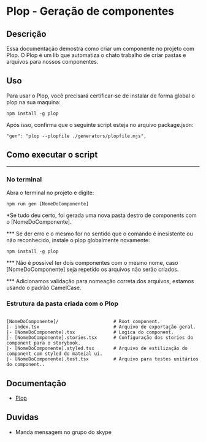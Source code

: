 
# Plop - Geração de componentes

## Descrição

Essa documentação demostra como criar um componente no projeto com Plop. O Plop é um lib que automatiza o chato trabalho de criar pastas e arquivos para nossos componentes.

## Uso

Para usar o Plop, você precisará certificar-se de instalar de forma global o plop na sua maquina:
```
npm install -g plop
```

Após isso, confirma que o seguinte script esteja no arquivo package.json:

```
"gen": "plop --plopfile ./generators/plopfile.mjs",
```
##  Como executar o script
---

### No terminal

Abra o terminal no projeto e digite:
```
npm run gen [NomeDoComponente]
```
*Se tudo deu certo, foi gerada uma nova pasta destro de components com o [NomeDoComponente].

*** Se der erro e o mesmo for no sentido que o comando é inesistente ou não reconhecido, instale o plop globalmente novamente:

```
npm install -g plop
```
*** Não é possivel ter dois componentes com o mesmo nome, caso [NomeDoComponente] seja repetido os arquivos não serão criados.

*** Adicionamos validação para nomeação correta dos arquivos, estamos usando o padrão CamelCase. 




### Estrutura da pasta criada com o Plop

```

[NomeDoComponente]/                    # Root component.
|- index.tsx                           # Arquivo de exportação geral.
|- [NomeDoComponente].tsx              # Logica do component.
|- [NomeDoComponente].stories.tsx      # Configuração dos stories do component para o storybook.
|- [NomeDoComponente].styled.tsx       # Arquivo de estilização do component com styled do mateial ui.
|- [NomeDoComponente].test.tsx         # Arquivo para testes unitários do component..

```
 
 
 
## Documentação

-   [Plop](https://plopjs.com/) 

## Duvidas

-   Manda mensagem no grupo do skype
